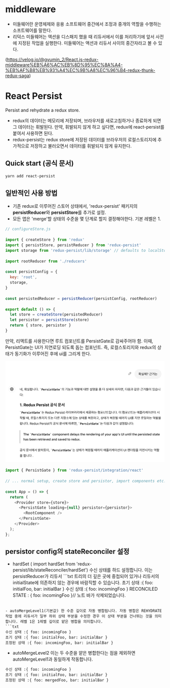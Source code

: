 # middleware
- 미들웨어란 운영체제와 응용 소프트웨어 중간에서 조정과 중개의 역할을 수행하는 소프트웨어를 말한다.
- 리덕스 미들웨어는 액션을 디스패치 했을 때 리듀서에서 이를 처리하기에 앞서 사전에 지정된 작업을 실행한다. 미들웨어는 액션과 리듀서 사이의 중간자라고 볼 수 있다.

(https://velog.io/@gyumin_2/React.js-redux-middleware%EB%A6%AC%EB%8D%95%EC%8A%A4-%EB%AF%B8%EB%93%A4%EC%9B%A8%EC%96%B4-redux-thunk-redux-saga)

# React Persist
Persist and rehydrate a redux store.

- redux의 데이터는 메모리에 저장되며, 브라우저를 새로고침하거나 종료하게 되면 그 데이터는 휘발된다. 만약, 휘발되지 않게 하고 싶다면, redux에 react-persist를 붙여서 사용하면 된다.
- redux-persist는 redux store에 저장된 데이터를 브라우저의 로컬스토리지에 추가적으로 저장하고 불러오면서 데이터를 휘발되지 않게 유지한다.

## Quick start (공식 문서)
```bash
yarn add react-persist
```

## 일반적인 사용 방법
- 기존 redux로 이루어진 스토어 상태에서, 'redux-persist' 패키지의 **persistReducer**와 **persistStore**를 추가로 설정.
- 모든 앱은 'merge'할 상태의 수준을 몇 단계로 할지 결정해야한다. 기본 레벨은 1.

```js
// configureStore.js

import { createStore } from 'redux'
import { persistStore, persistReducer } from 'redux-persist'
import storage from 'redux-persist/lib/storage' // defaults to localStorage for web

import rootReducer from './reducers'

const persistConfig = {
  key: 'root',
  storage,
}

const persistedReducer = persistReducer(persistConfig, rootReducer)

export default () => {
  let store = createStore(persistedReducer)
  let persistor = persistStore(store)
  return { store, persistor }
}
```

만약, 리액트를 사용한다면 루트 컴포넌트를 PersistGate로 감싸주어야 함.
이때, PersistGate는 UI가 지연로딩 되도록 돕는 컴포넌트. 즉, 로컬스토리지와 redux의 상태가 동기화가 이루어진 후에 ui를 그리게 한다.

![GPT's answer](./images/gpt's%20answer.png)

```js
import { PersistGate } from 'redux-persist/integration/react'

// ... normal setup, create store and persistor, import components etc.

const App = () => {
  return (
    <Provider store={store}>
      <PersistGate loading={null} persistor={persistor}>
        <RootComponent />
      </PersistGate>
    </Provider>
  );
};
```


## persistor config의 stateReconciler 설정
- hardSet ( import hardSet from 'redux-persist/lib/stateReconciler/hardSet') 수신 상태를 하드 설정합니다. 이는 persistReducer가 리듀서 ```txt
트리의 더 깊은 곳에 중첩되어 있거나 리듀서의initialState에 의존하지 않는 경우에 바람직할 수 있습니다.
초기 상태 :{ foo: initialFoo, bar: initialBar }
수신 상태 :{ foo: incomingFoo }
RECONCILED STATE : { foo: incomingFoo }// 노트 바가 삭제되었습니다.
```

- autoMergeLevel1(기본값) 한 수준 깊이로 자동 병합됩니다. 자동 병합은 REHYDRATE 작업 중에 리듀서가 일부 하위 상태 부분을 수정한 경우 이 상태 부분을 건너뛰는 것을 의미합니다. 레벨 1은 1레벨 깊이로 얕은 병합을 의미합니다.
```txt
수신 상태 :{ foo: incomingFoo }
초기 상태 :{ foo: initialFoo, bar: initialBar }
조정된 상태 :{ foo: incomingFoo, bar: initialBar }
```

- autoMergeLevel2 이는 두 수준을 얕은 병합한다는 점을 제외하면 autoMergeLevel1과 동일하게 작동합니다.
```txt
수신 상태 :{ foo: incomingFoo }
초기 상태 :{ foo: initialFoo, bar: initialBar }
조정된 상태 :{ foo: mergedFoo, bar: initialBar }
```